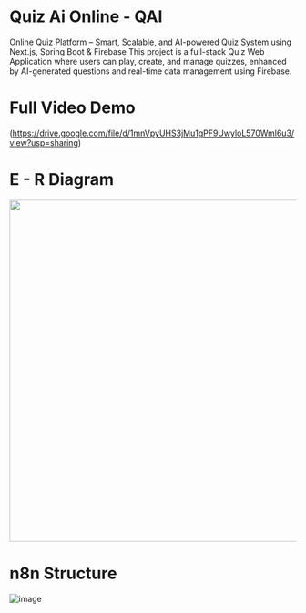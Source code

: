 # Quiz Ai Online - QAI
Online Quiz Platform – Smart, Scalable, and AI-powered Quiz System using Next.js, Spring Boot & Firebase
This project is a full-stack Quiz Web Application where users can play, create, and manage quizzes, enhanced by AI-generated questions and real-time data management using Firebase.

# Full Video Demo
(https://drive.google.com/file/d/1mnVpyUHS3jMu1gPF9UwyloL570Wml6u3/view?usp=sharing)

# E - R Diagram 
<img src="https://github.com/user-attachments/assets/7f4c67b9-6f9c-4b3a-9e8a-9f83a9b9740b" width="600"/>

# n8n Structure
![image](https://github.com/user-attachments/assets/c4996c74-e672-44a4-a00e-71ceb2078813)

